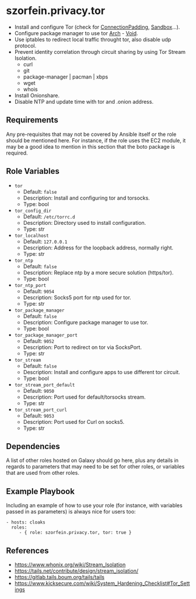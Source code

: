 szorfein.privacy.tor
====================

- Install and configure Tor (check for [ConnectionPadding](https://www.whonix.org/wiki/Whonix-Gateway_Security#Tor_Connection_Padding), [Sandbox](https://www.whonix.org/wiki/Whonix-Gateway_Security#Seccomp)...).
- Configure package manager to use tor [Arch](https://wiki.archlinux.org/title/Tor#Pacman) - [Void](https://docs.voidlinux.org/xbps/repositories/mirrors/tor.html).
- Use iptables to redirect local traffic throught tor, also disable udp protocol.
- Prevent identity correlation through circuit sharing by using Tor Stream Isolation.
  - curl
  - git
  - package-manager | pacman | xbps
  - wget
  - whois
- Install Onionshare.
- Disable NTP and update time with tor and .onion address.

Requirements
------------

Any pre-requisites that may not be covered by Ansible itself or the role should be mentioned here. For instance, if the role uses the EC2 module, it may be a good idea to mention in this section that the boto package is required.

Role Variables
--------------

- `tor`
  - Default: `false`
  - Description: Install and configuring tor and torsocks.
  - Type: bool
- `tor_config_dir`
  - Default: `/etc/torrc.d`
  - Description: Directory used to install configuration.
  - Type: str
- `tor_localhost`
  - Default: `127.0.0.1`
  - Description: Address for the loopback address, normally right.
  - Type: str
- `tor_ntp`
  - Default: `false`
  - Description: Replace ntp by a more secure solution (https/tor).
  - Type: bool
- `tor_ntp_port`
  - Default: `9054`
  - Description: Socks5 port for ntp used for tor.
  - Type: str
- `tor_package_manager`
  - Default: `false`
  - Description: Configure package manager to use tor.
  - Type: bool
- `tor_package_manager_port`
  - Default: `9052`
  - Description: Port to redirect on tor via SocksPort.
  - Type: str
- `tor_stream`
  - Default: `false`
  - Description: Install and configure apps to use different tor circuit.
  - Type: bool
- `tor_stream_port_default`
  - Default: `9050`
  - Description: Port used for default/torsocks stream.
  - Type: str
- `tor_stream_port_curl`
  - Default: `9053`
  - Description: Port used for Curl on socks5.
  - Type: str

Dependencies
------------

A list of other roles hosted on Galaxy should go here, plus any details in regards to parameters that may need to be set for other roles, or variables that are used from other roles.

Example Playbook
----------------

Including an example of how to use your role (for instance, with variables passed in as parameters) is always nice for users too:

    - hosts: cloaks
      roles:
         - { role: szorfein.privacy.tor, tor: true }

References
----------

- https://www.whonix.org/wiki/Stream_Isolation
- https://tails.net/contribute/design/stream_isolation/
- https://gitlab.tails.boum.org/tails/tails
- https://www.kicksecure.com/wiki/System_Hardening_Checklist#Tor_Settings
